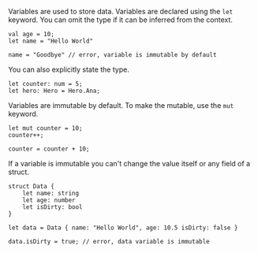 Variables are used to store data.
Variables are declared using the `let` keyword.
You can omit the type if it can be inferred from the context.

```
val age = 10;
let name = "Hello World"

name = "Goodbye" // error, variable is immutable by default
```

You can also explicitly state the type.

```
let counter: num = 5;
let hero: Hero = Hero.Ana;
```

Variables are immutable by default.
To make the mutable, use the `mut` keyword.

```
let mut counter = 10;
counter++;

counter = counter + 10;
```

If a variable is immutable you can't change the value itself or any field of a struct.

```
struct Data {
    let name: string
    let age: number
    let isDirty: bool
}

let data = Data { name: "Hello World", age: 10.5 isDirty: false }

data.isDirty = true; // error, data variable is immutable  
```